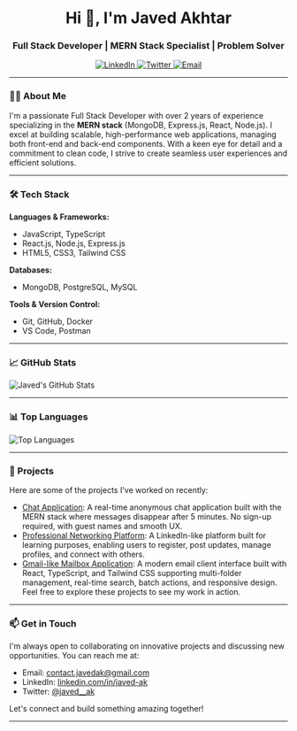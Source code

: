 <h1 align="center">Hi 👋, I'm Javed Akhtar</h1>
<h3 align="center">Full Stack Developer | MERN Stack Specialist | Problem Solver</h3>

<p align="center">
  <a href="https://www.linkedin.com/in/javed-ak" target="_blank">
    <img src="https://img.shields.io/badge/LinkedIn-Connect-blue?style=flat&logo=linkedin" alt="LinkedIn" />
  </a>
  <a href="https://twitter.com/javed__ak" target="_blank">
    <img src="https://img.shields.io/badge/Twitter-Follow-1DA1F2?style=flat&logo=twitter" alt="Twitter" />
  </a>
  <a href="mailto:contact.javedak@gmail.com">
    <img src="https://img.shields.io/badge/Email-Contact-D14836?style=flat&logo=gmail" alt="Email" />
  </a>
</p>

---

### 👨‍💻 About Me

I'm a passionate Full Stack Developer with over 2 years of experience specializing in the **MERN stack** (MongoDB, Express.js, React, Node.js). I excel at building scalable, high-performance web applications, managing both front-end and back-end components. With a keen eye for detail and a commitment to clean code, I strive to create seamless user experiences and efficient solutions.

---

### 🛠️ Tech Stack

**Languages & Frameworks:**

- JavaScript, TypeScript
- React.js, Node.js, Express.js
- HTML5, CSS3, Tailwind CSS

**Databases:**

- MongoDB, PostgreSQL, MySQL

**Tools & Version Control:**

- Git, GitHub, Docker
- VS Code, Postman

---

### 📈 GitHub Stats

![Javed's GitHub Stats](https://github-readme-stats.vercel.app/api?username=javed-ak&show_icons=true&hide_title=true&count_private=true&hide=prs&theme=radical)

---

### 📊 Top Languages

![Top Languages](https://github-readme-stats.vercel.app/api/top-langs/?username=javed-ak&layout=compact&theme=radical)

---

### 🧩 Projects

Here are some of the projects I've worked on recently:

- [Chat Application](https://github.com/javed-ak/chat-app): A real-time anonymous chat application built with the MERN stack where messages disappear after 5 minutes. No sign-up required, with guest names and smooth UX.
- [Professional Networking Platform](https://github.com/javed-ak/ConnectWorld.git): A LinkedIn-like platform built for learning purposes, enabling users to register, post updates, manage profiles, and connect with others.
- [Gmail-like Mailbox Application](https://github.com/javed-ak/mailbox-app): A modern email client interface built with React, TypeScript, and Tailwind CSS supporting multi-folder management, real-time search, batch actions, and responsive design.
Feel free to explore these projects to see my work in action.

---

### 📫 Get in Touch

I'm always open to collaborating on innovative projects and discussing new opportunities. You can reach me at:

- Email: [contact.javedak@gmail.com](mailto:contact.javedak@gmail.com)
- LinkedIn: [linkedin.com/in/javed-ak](https://www.linkedin.com/in/javed-ak)
- Twitter: [@javed__ak](https://twitter.com/javed__ak)

Let's connect and build something amazing together!

---

